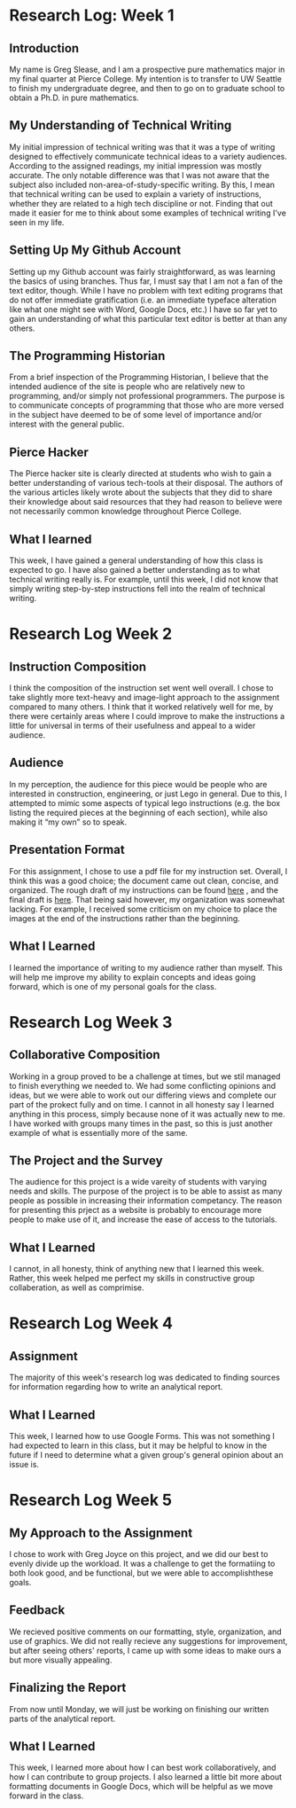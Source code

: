 # Research Log: Week 1

## Introduction
My name is Greg Slease, and I am a prospective pure mathematics major in my final quarter at Pierce College. My intention is to transfer to UW Seattle to finish my undergraduate degree, and then to go on to graduate school to obtain a Ph.D. in pure mathematics.

## My Understanding of Technical Writing
My initial impression of technical writing was that it was a type of writing designed to effectively communicate technical ideas to a variety audiences. According to the assigned readings, my initial impression was mostly accurate. The only notable difference was that I was not aware that the subject also included non-area-of-study-specific writing. By this, I mean that technical writing can be used to explain a variety of instructions, whether they are related to a high tech discipline or not. Finding that out made it easier for me to think about some examples of technical writing I've seen in my life.

## Setting Up My Github Account
Setting up my Github account was fairly straightforward, as was learning the basics of using branches. Thus far, I must say that I am not a fan of the text editor, though. While I have no problem with text editing programs that do not offer immediate gratification (i.e. an immediate typeface alteration like what one might see with Word, Google Docs, etc.) I have so far yet to gain an understanding of what this particular text editor is better at than any others.

## The Programming Historian
From a brief inspection of the Programming Historian, I believe that the intended audience of the site is people who are relatively new to programming, and/or simply not professional programmers. The purpose is to communicate concepts of programming that those who are more versed in the subject have deemed to be of some level of importance and/or interest with the general public.

## Pierce Hacker
The Pierce hacker site is clearly directed at students who wish to gain a better understanding of various tech-tools at their disposal. The authors of the various articles likely wrote about the subjects that they did to share their knowledge about said resources that they had reason to believe were not necessarily common knowledge throughout Pierce College.

## What I learned
This week, I have gained a general understanding of how this class is expected to go. I have also gained a better understanding as to what technical writing really is. For example, until this week, I did not know that simply writing step-by-step instructions fell into the realm of technical writing.

# Research Log Week 2

## Instruction Composition 
I think the composition of the instruction set went well overall. I chose to take slightly more text-heavy and image-light approach to the assignment compared to many others. I think that it worked relatively well for me, by there were certainly areas where I could improve to make the instructions a little for universal in terms of their usefulness and appeal to a wider audience.

## Audience 
In my perception, the audience for this piece would be people who are interested in construction, engineering, or just Lego in general. Due to this, I attempted to mimic some aspects of typical lego instructions (e.g. the box listing the required pieces at the beginning of each section), while also making it “my own” so to speak.

## Presentation Format 
For this assignment, I chose to use a pdf file for my instruction set. Overall, I think this was a good choice; the document came out clean, concise, and organized. The rough draft of my instructions can be found [here](https://github.com/gslease/lego_design/blob/master/IMG_20190419_085959637_HDR.jpg) , and the final draft is [here](https://app.luminpdf.com/viewer/fmvajHfdJS3bLgSz3/share?sk=b506b5f7-16de-4a0e-8e7a-1274c5bbc9cf). That being said however, my organization was somewhat lacking. For example, I received some criticism on my choice to place the images at the end of the instructions rather than the beginning.

## What I Learned 
I learned the importance of writing to my audience rather than myself. This will help me improve my ability to explain concepts and ideas going forward, which is one of my personal goals for the class.

# Research Log Week 3

## Collaborative Composition
Working in a group proved to be a challenge at times, but we stil managed to finish everything we needed to. We had some conflicting opinions and ideas, but we were able to work out our differing views and complete our part of the prokect fully and on time. I cannot in all honesty say I learned anything in this process, simply because none of it was actually new to me. I have worked with groups many times in the past, so this is just another example of what is essentially more of the same.

## The Project and the Survey
The audience for this project is a wide vareity of students with varying needs and skills. The purpose of the project is to be able to assist as many people as possible in increasing their information competancy. The reason for presenting this prject as a website is probably to encourage more people to make use of it, and increase the ease of access to the tutorials.

## What I Learned
I cannot, in all honesty, think of anything new that I learned this week. Rather, this week helped me perfect my skills in constructive group collaberation, as well as comprimise.

# Research Log Week 4

## Assignment
The majority of this week's research log was dedicated to finding sources for information regarding how to write an analytical report.

## What I Learned
This week, I learned how to use Google Forms. This was not something I had expected to learn in this class, but it may be helpful to know in the future if I need to determine what a given group's general opinion about an issue is.

# Research Log Week 5

## My Approach to the Assignment
I chose to work with Greg Joyce on this project, and we did our best to evenly divide up the workload. It was a challenge to get the formatiing to both look good, and be functional, but we were able to accomplishthese goals.

## Feedback
We recieved positive comments on our formatting, style, organization, and use of graphics. We did not really recieve any suggestions for improvement, but after seeing others' reports, I came up with some ideas to make ours a but more visually appealing.

## Finalizing the Report
From now until Monday, we will just be working on finishing our written parts of the analytical report.

## What I Learned
This week, I learned more about how I can best work collaboratively, and how I can contribute to group projects. I also learned a little bit more about formatting documents in Google Docs, which will be helpful as we move forward in the class.
